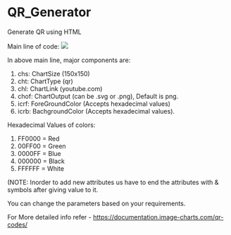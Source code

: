 # QR_Generator
Generate QR using HTML

Main line of code:
          <img src="https://image-charts.com/chart?chs=150x150&cht=qr&chl=youtube.com&chof=.png&icqrb=00FF00&icrf=00FF00">

In above main line, major components are:
1. chs: ChartSize    (150x150)
2. cht: ChartType    (qr)
3. chl: ChartLink    (youtube.com)
4. chof: ChartOutput (can be .svg or .png), Default is png.
5. icrf: ForeGroundColor (Accepts hexadecimal values)
6. icrb: BachgroundColor (Accepts hexadecimal values).

Hexadecimal Values of colors:
1. FF0000 = Red
2. 00FF00 = Green
3. 0000FF = Blue
4. 000000 = Black
5. FFFFFF = White
   
(NOTE: Inorder to add new attributes us have to end the attributes with & symbols after giving value to it.

You can change the parameters based on your requirements.


For More detailed info refer - https://documentation.image-charts.com/qr-codes/
